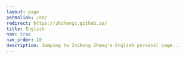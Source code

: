 ```yaml
---
layout: page
permalink: /en/
redirect: https://zhihongz.github.io/
title: English
nav: true
nav_order: 10
description: Jumping to Zhihong Zhang's English personal page...
---
```

